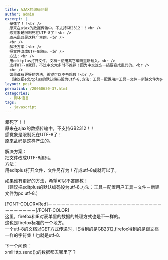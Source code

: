 ```yaml
---
title: AJAX的编码问题
author: admin
excerpt: |
  晕死了！！<br />
  原来在ajax的数据传输中，不支持GB2312！！<br />
  感觉象是限制死在UTF-8了！<br />
  原来乱码是这样产生的。<br />
  <br />
  解决方案：<br />
  把文件改成UTF-8编码。<br />
  方法：<br />
  用editplus打开文件，文档－使用其它编码重新载入。<br />
  选择UTF-8就好，不过中文太多时不推荐！因为中文这么一搞要变成乱码的。<br />
  <br />
  如果谁有更好的方法，希望可以不吝赐教！<br />
  （建议把editplus的默认编码设为utf-8.方法：工具－配置用户工具－文件－新建文件为pc utf-8....
layout: post
permalink: /20060630-37.html
categories:
  - 脚本语言
tags:
  - javascript
---
```

晕死了！！  
原来在ajax的数据传输中，不支持GB2312！！  
感觉象是限制死在UTF-8了！  
原来乱码是这样产生的。

解决方案：  
把文件改成UTF-8编码。  
方法：  
用editplus打开文件，文件另存为！存成utf-8成就可以了。

如果谁有更好的方法，希望可以不吝赐教！  
（建议把editplus的默认编码设为utf-8.方法：工具－配置用户工具－文件－新建文件为pc utf-8.）

[FONT-COLOR=Red]－－－－－－－－－－－－－－－－－－－－－－－－－－－－－－－－－[/FONT-COLOR]  
这里，firefox和IE对表单里的数据的处理方式也是不一样的。  
这也是firefox标准的一个地方。  
一个utf-8的文档以GET方式传递时，IE得到的是GB2312,firefox得到的是跟文档一样的字符集！也就是utf-8.

下一个问题：  
xmlHttp.send();的数据都去哪里了？